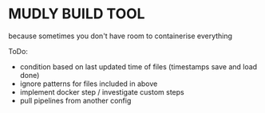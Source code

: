 # MUDLY BUILD TOOL

because sometimes you don't have room to containerise everything

ToDo:
 - condition based on last updated time of files (timestamps save and load done)
 - ignore patterns for files included in above
 - implement docker step / investigate custom steps
 - pull pipelines from another config